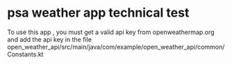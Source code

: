 # psa weather app technical test



To use this app , you must get a valid api key from openweathermap.org and add the api key in the file open_weather_api/src/main/java/com/example/open_weather_api/common/Constants.kt
